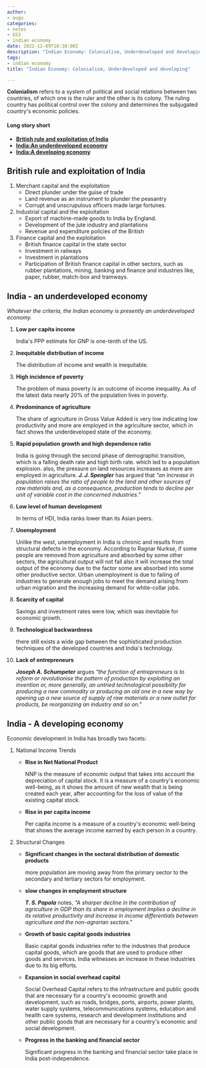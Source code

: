 ```yaml
---
author: 
- augu
categories: 
- notes
- GS3
- indian economy
date: 2022-12-09T18:30:00Z
description: "Indian Economy: Colonialism, Underdeveloped and developing"
tags: 
- indian economy
title: "Indian Economy: Colonialism, Underdeveloped and developing"

---
```

**Colonialism** refers to a system of political and social relations between two countries, of which one is the ruler and the other is its colony. The ruling country has political control over the colony and determines the subjugated country's economic policies.

#### **Long story short**

* [**British rule and exploitation of India**](#british-rule-and-exploitation-of-india)
* [**India:An underdeveloped economy**](#india---an-underdeveloped-economy)
* [**India:A developing economy**](#india---a-developing-economy)

## British rule and exploitation of India

1. Merchant capital and the exploitation
   * Direct plunder under the guise of trade
   * Land revenue as an instrument to plunder the peasantry
   * Corrupt and unscrupulous officers made large fortunes.
2. Industrial capital and the exploitation
   * Export of machine-made goods to India by England.
   * Development of the jute industry and plantations
   * Revenue and expenditure policies of the British
3. Finance capital and the exploitation
   * British finance capital in the state sector
   * Investment in railways
   * Investment in plantations
   * Participation of British finance capital in other sectors, such as rubber plantations, mining, banking and finance and industries like, paper, rubber, match-box and tramways.

## India - an underdeveloped economy

_Whatever the criteria, the Indian economy is presently an underdeveloped economy._

 1. **Low per capita income**

    India's PPP estimate for GNP is one-tenth of the US.
 2. **Inequitable distribution of income**

    The distribution of income and wealth is inequitable.
 3. **High incidence of poverty**

    The problem of mass poverty is an outcome of income inequality. As of the latest data nearly 20% of the population lives in poverty.
 4. **Predominance of agriculture**

    The share of agriculture in Gross Value Added is very low indicating low productivity and more are employed in the agriculture sector, which in fact shows the underdeveloped state of the economy.
 5. **Rapid population growth and high dependence ratio**

    India is going through the second phase of demographic transition, which is a falling death rate and high birth rate. which led to a population explosion. also, the pressure on land resources increases as more are employed in agriculture. **_J. J. Spengler_** has argued that _"an increase in population raises the ratio of people to the land and other sources of raw materials and, as a consequence, production tends to decline per unit of variable cost in the concerned industries."_
 6. **Low level of human development**

    In terms of HDI, India ranks lower than its Asian peers.
 7. **Unemployment**

    Unlike the west, unemployment in India is chronic and results from structural defects in the economy. According to Ragnar Nurkse, if some people are removed from agriculture and absorbed by some other sectors, the agricultural output will not fall also it will increase the total output of the economy due to the factor some are absorbed into some other productive sector. Urban unemployment is due to failing of industries to generate enough jobs to meet the demand arising from urban migration and the increasing demand for white-collar jobs.
 8. **Scarcity of capital**

    Savings and investment rates were low, which was inevitable for economic growth.
 9. **Technological backwardness**

    there still exists a wide gap between the sophisticated production techniques of the developed countries and India's technology.
10. **Lack of entrepreneurs**

    **_Joseph A. Schumpeter_** argues _"the function of entrepreneurs is to reform or revolutionise the pattern of production by exploiting an invention or, more generally, an untried technological possibility for producing a new commodity or producing an old one in a new way by opening up a new source of supply of raw materials or a new outlet for products, be reorganizing an industry and so on."_

## India - A developing economy

Economic development in India has broadly two facets:

1. National Income Trends
   * **Rise in Net National Product**

     NNP is the measure of economic output that takes into account the depreciation of capital stock. It is a measure of a country's economic well-being, as it shows the amount of new wealth that is being created each year, after accounting for the loss of value of the existing capital stock.
   * **Rise in per capita income**

     Per capita income is a measure of a country's economic well-being that shows the average income earned by each person in a country.
2. Structural Changes
   * **Significant changes in the sectoral distribution of domestic products**

     more population are moving away from the primary sector to the secondary and tertiary sectors for employment.
   * **slow changes in employment structure**

     **_T. S. Papola_** notes, _"A sharper decline in the contribution of agriculture in GDP than its share in employment implies a decline in its relative productivity and increase in income differentials between agriculture and the non-agrarian sectors."_
   * **Growth of basic capital goods industries**

     Basic capital goods industries refer to the industries that produce capital goods, which are goods that are used to produce other goods and services. India witnesses an increase in these industries due to its big efforts.
   * **Expansion in social overhead capital**

     Social Overhead Capital refers to the infrastructure and public goods that are necessary for a country's economic growth and development, such as roads, bridges, ports, airports, power plants, water supply systems, telecommunications systems, education and health care systems, research and development institutions and other public goods that are necessary for a country's economic and social development.
   * **Progress in the banking and financial sector**

     Significant progress in the banking and financial sector take place in India post-independence.